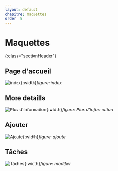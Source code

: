 ```yaml
---
layout: default
chapitre: maquettes
order: 8
---
```


# Maquettes
{:class="sectionHeader"}

## Page d'accueil

![index](./maquettes/images/index.png){:width}_figure: index_

<!-- new slide -->

## More detaills

![Plus d'information](./maquettes/images/more-detaills.png){:width}_figure: Plus d'information_

<!-- new slide -->

## Ajouter

![Ajoute](./maquettes/images/ajoute.png){:width}_figure: ajoute_

<!-- new slide -->

## Tâches
![Tâches](./maquettes/images/taches.png){:width}_figure: modifier_

<!-- new slide -->